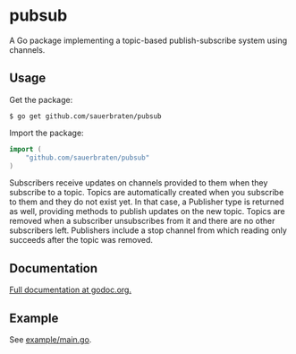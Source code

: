 # pubsub

A Go package implementing a topic-based publish-subscribe system using channels.

## Usage

Get the package:

	$ go get github.com/sauerbraten/pubsub

Import the package:

```go
import (
	"github.com/sauerbraten/pubsub"
)
```

Subscribers receive updates on channels provided to them when they subscribe to a topic. Topics are automatically created when you subscribe to them and they do not exist yet. In that case, a Publisher type is returned as well, providing methods to publish updates on the new topic. Topics are removed when a subscriber unsubscribes from it and there are no other subscribers left. Publishers include a stop channel from which reading only succeeds after the topic was removed.

## Documentation

[Full documentation at godoc.org.](https://godoc.org/github.com/sauerbraten/pubsub)

## Example

See [example/main.go](./example/main.go).
